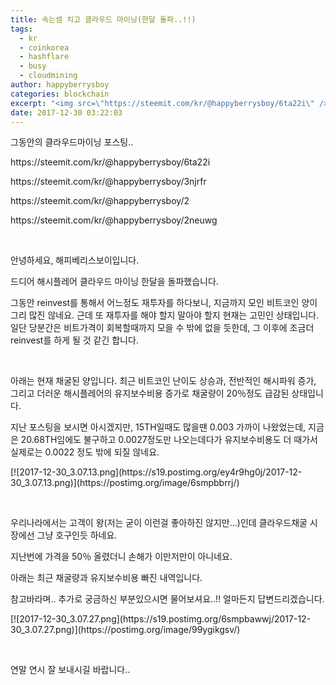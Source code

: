 ```yaml
---
title: 속는셈 치고 클라우드 마이닝(한달 돌파..!!)
tags:
  - kr
  - coinkorea
  - hashflare
  - busy
  - cloudmining
author: happyberrysboy
categories: blockchain
excerpt: "<img src=\"https://steemit.com/kr/@happyberrysboy/6ta22i\" />\r\n<html> <p>그동안의 클라우드마이닝 포스팅..</p> <p></p> <p></p> <p></p> <p></p> <p><br></p> <p>안녕하세요, 해피베리스보이입니다.&nbsp;</p> <p>드디어 해시플레어 클라우드 마이닝 한달을 돌파했습니다.</p> <p>그동안 reinvest를 통해서 어느정도 재투자를 하다보니, 지금까지 모인 비트코인 양이 ....."
date: 2017-12-30 03:22:03
---
```


<html>
<p>그동안의 클라우드마이닝 포스팅..</p>
<p>https://steemit.com/kr/@happyberrysboy/6ta22i</p>
<p>https://steemit.com/kr/@happyberrysboy/3njrfr</p>
<p>https://steemit.com/kr/@happyberrysboy/2</p>
<p>https://steemit.com/kr/@happyberrysboy/2neuwg</p>
<p><br></p>
<p>안녕하세요, 해피베리스보이입니다.&nbsp;</p>
<p>드디어 해시플레어 클라우드 마이닝 한달을 돌파했습니다.</p>
<p>그동안 reinvest를 통해서 어느정도 재투자를 하다보니, 지금까지 모인 비트코인 양이 그리 많진 않네요. 근데 또 재투자를 해야 할지 말아야 할지 현재는 고민인 상태입니다. 일단 당분간은 비트가격이 회복할때까지 모을 수 밖에 없을 듯한데, 그 이후에 조금더 reinvest를 하게 될 것 같긴 합니다.</p>
<p><br></p>
<p>아래는 현재 채굴된 양입니다. 최근 비트코인 난이도 상승과, 전반적인 해시파워 증가, 그리고 더러운 해시플레어의 유지보수비용 증가로 채굴량이 20％정도 급감된 상태입니다.&nbsp;</p>
<p>지난 포스팅을 보시면 아시겠지만, 15TH일때도 많을땐 0.003 가까이 나왔었는데, 지금은 20.68TH임에도 불구하고 0.0027정도만 나오는데다가 유지보수비용도 더 때가서 실제로는 0.0022 정도 밖에 되질 않네요.</p>
<p>[![2017-12-30_3.07.13.png](https://s19.postimg.org/ey4r9hg0j/2017-12-30_3.07.13.png)](https://postimg.org/image/6smpbbrrj/)</p>
<p><br></p>
<p>우리나라에서는 고객이 왕(저는 굳이 이런걸 좋아하진 않지만...)인데 클라우드채굴 시장에선 그냥 호구인듯 하네요.</p>
<p>지난번에 가격을 50％ 올렸더니 손해가 이만저만이 아니네요.</p>
<p>아래는 최근 채굴량과 유지보수비용 빠진 내역입니다.</p>
<p>참고바라며.. 추가로 궁금하신 부분있으시면 물어보셔요..!! 얼마든지 답변드리겠습니다.</p>
<p>[![2017-12-30_3.07.27.png](https://s19.postimg.org/6smpbawwj/2017-12-30_3.07.27.png)](https://postimg.org/image/99ygikgsv/)</p>
<p><br></p>
<p>연말 연시 잘 보내시길 바랍니다..</p>
</html>